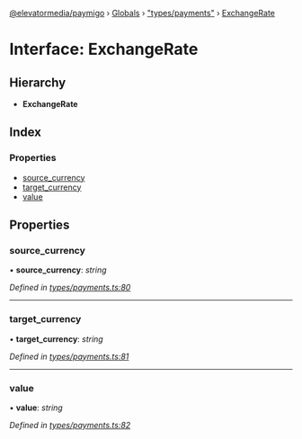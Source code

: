 [@elevatormedia/paymigo](../README.md) › [Globals](../globals.md) › ["types/payments"](../modules/_types_payments_.md) › [ExchangeRate](_types_payments_.exchangerate.md)

# Interface: ExchangeRate

## Hierarchy

-   **ExchangeRate**

## Index

### Properties

-   [source_currency](_types_payments_.exchangerate.md#source_currency)
-   [target_currency](_types_payments_.exchangerate.md#target_currency)
-   [value](_types_payments_.exchangerate.md#value)

## Properties

### source_currency

• **source_currency**: _string_

_Defined in [types/payments.ts:80](https://github.com/ELEVATORmedia/paymigo/blob/396f1ec/src/types/payments.ts#L80)_

---

### target_currency

• **target_currency**: _string_

_Defined in [types/payments.ts:81](https://github.com/ELEVATORmedia/paymigo/blob/396f1ec/src/types/payments.ts#L81)_

---

### value

• **value**: _string_

_Defined in [types/payments.ts:82](https://github.com/ELEVATORmedia/paymigo/blob/396f1ec/src/types/payments.ts#L82)_
